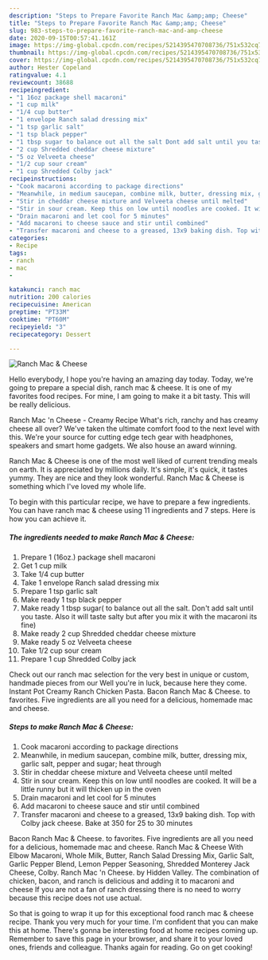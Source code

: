 ```yaml
---
description: "Steps to Prepare Favorite Ranch Mac &amp;amp; Cheese"
title: "Steps to Prepare Favorite Ranch Mac &amp;amp; Cheese"
slug: 983-steps-to-prepare-favorite-ranch-mac-and-amp-cheese
date: 2020-09-15T00:57:41.161Z
image: https://img-global.cpcdn.com/recipes/5214395470708736/751x532cq70/ranch-mac-cheese-recipe-main-photo.jpg
thumbnail: https://img-global.cpcdn.com/recipes/5214395470708736/751x532cq70/ranch-mac-cheese-recipe-main-photo.jpg
cover: https://img-global.cpcdn.com/recipes/5214395470708736/751x532cq70/ranch-mac-cheese-recipe-main-photo.jpg
author: Hester Copeland
ratingvalue: 4.1
reviewcount: 38688
recipeingredient:
- "1 16oz package shell macaroni"
- "1 cup milk"
- "1/4 cup butter"
- "1 envelope Ranch salad dressing mix"
- "1 tsp garlic salt"
- "1 tsp black pepper"
- "1 tbsp sugar to balance out all the salt Dont add salt until you taste Also it will taste salty but after you mix it with the macaroni its fine"
- "2 cup Shredded cheddar cheese mixture"
- "5 oz Velveeta cheese"
- "1/2 cup sour cream"
- "1 cup Shredded Colby jack"
recipeinstructions:
- "Cook macaroni according to package directions"
- "Meanwhile, in medium saucepan, combine milk, butter, dressing mix, garlic salt, pepper and sugar; heat through"
- "Stir in cheddar cheese mixture and Velveeta cheese until melted"
- "Stir in sour cream. Keep this on low until noodles are cooked. It will be a little runny but it will thicken up in the oven"
- "Drain macaroni and let cool for 5 minutes"
- "Add macaroni to cheese sauce and stir until combined"
- "Transfer macaroni and cheese to a greased, 13x9 baking dish. Top with Colby jack cheese. Bake at 350 for 25 to 30 minutes"
categories:
- Recipe
tags:
- ranch
- mac
- 

katakunci: ranch mac  
nutrition: 200 calories
recipecuisine: American
preptime: "PT33M"
cooktime: "PT60M"
recipeyield: "3"
recipecategory: Dessert

---
```



![Ranch Mac &amp; Cheese](https://img-global.cpcdn.com/recipes/5214395470708736/751x532cq70/ranch-mac-cheese-recipe-main-photo.jpg)

Hello everybody, I hope you're having an amazing day today. Today, we're going to prepare a special dish, ranch mac &amp; cheese. It is one of my favorites food recipes. For mine, I am going to make it a bit tasty. This will be really delicious.

Ranch Mac &#39;n Cheese - Creamy Recipe What&#39;s rich, ranchy and has creamy cheese all over? We&#39;ve taken the ultimate comfort food to the next level with this. We&#39;re your source for cutting edge tech gear with headphones, speakers and smart home gadgets. We also house an award winning.

Ranch Mac &amp; Cheese is one of the most well liked of current trending meals on earth. It is appreciated by millions daily. It's simple, it's quick, it tastes yummy. They are nice and they look wonderful. Ranch Mac &amp; Cheese is something which I've loved my whole life.


To begin with this particular recipe, we have to prepare a few ingredients. You can have ranch mac &amp; cheese using 11 ingredients and 7 steps. Here is how you can achieve it.

<!--inarticleads1-->

##### The ingredients needed to make Ranch Mac &amp; Cheese:

1. Prepare 1 (16oz.) package shell macaroni
1. Get 1 cup milk
1. Take 1/4 cup butter
1. Take 1 envelope Ranch salad dressing mix
1. Prepare 1 tsp garlic salt
1. Make ready 1 tsp black pepper
1. Make ready 1 tbsp sugar( to balance out all the salt. Don&#39;t add salt until you taste. Also it will taste salty but after you mix it with the macaroni its fine)
1. Make ready 2 cup Shredded cheddar cheese mixture
1. Make ready 5 oz Velveeta cheese
1. Take 1/2 cup sour cream
1. Prepare 1 cup Shredded Colby jack


Check out our ranch mac selection for the very best in unique or custom, handmade pieces from our Well you&#39;re in luck, because here they come. Instant Pot Creamy Ranch Chicken Pasta. Bacon Ranch Mac &amp; Cheese. to favorites. Five ingredients are all you need for a delicious, homemade mac and cheese. 

<!--inarticleads2-->

##### Steps to make Ranch Mac &amp; Cheese:

1. Cook macaroni according to package directions
1. Meanwhile, in medium saucepan, combine milk, butter, dressing mix, garlic salt, pepper and sugar; heat through
1. Stir in cheddar cheese mixture and Velveeta cheese until melted
1. Stir in sour cream. Keep this on low until noodles are cooked. It will be a little runny but it will thicken up in the oven
1. Drain macaroni and let cool for 5 minutes
1. Add macaroni to cheese sauce and stir until combined
1. Transfer macaroni and cheese to a greased, 13x9 baking dish. Top with Colby jack cheese. Bake at 350 for 25 to 30 minutes


Bacon Ranch Mac &amp; Cheese. to favorites. Five ingredients are all you need for a delicious, homemade mac and cheese. Ranch Mac &amp; Cheese With Elbow Macaroni, Whole Milk, Butter, Ranch Salad Dressing Mix, Garlic Salt, Garlic Pepper Blend, Lemon Pepper Seasoning, Shredded Monterey Jack Cheese, Colby. Ranch Mac &#39;n Cheese. by Hidden Valley. The combination of chicken, bacon, and ranch is delicious and adding it to macaroni and cheese If you are not a fan of ranch dressing there is no need to worry because this recipe does not use actual. 

So that is going to wrap it up for this exceptional food ranch mac &amp; cheese recipe. Thank you very much for your time. I'm confident that you can make this at home. There's gonna be interesting food at home recipes coming up. Remember to save this page in your browser, and share it to your loved ones, friends and colleague. Thanks again for reading. Go on get cooking!
